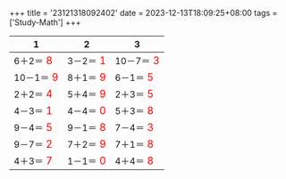+++ 
title = '23121318092402' 
date = 2023-12-13T18:09:25+08:00 
tags = ['Study-Math'] 
+++ 

1 | 2 | 3 
-- | -- | -- 
6＋2＝<font color=red size=4> 8</font> | 3－2＝<font color=red size=4> 1</font> | 10－7＝<font color=red size=4> 3</font> 
10－1＝<font color=red size=4> 9</font> | 8＋1＝<font color=red size=4> 9</font> | 6－1＝<font color=red size=4> 5</font> 
2＋2＝<font color=red size=4> 4</font> | 5＋4＝<font color=red size=4> 9</font> | 2＋3＝<font color=red size=4> 5</font> 
4－3＝<font color=red size=4> 1</font> | 4－4＝<font color=red size=4> 0</font> | 5＋3＝<font color=red size=4> 8</font> 
9－4＝<font color=red size=4> 5</font> | 9－1＝<font color=red size=4> 8</font> | 7－4＝<font color=red size=4> 3</font> 
9－7＝<font color=red size=4> 2</font> | 7＋2＝<font color=red size=4> 9</font> | 7＋1＝<font color=red size=4> 8</font> 
4＋3＝<font color=red size=4> 7</font> | 1－1＝<font color=red size=4> 0</font> | 4＋4＝<font color=red size=4> 8</font> 

